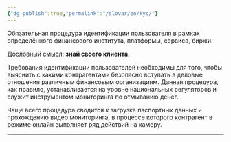 ```yaml
---
{"dg-publish":true,"permalink":"/slovar/en/kyc/"}
---
```



Обязательная процедура идентификации пользователя в рамках определённого финансового института, платформы, сервиса, биржи.

Дословный смысл: **знай своего клиента**.

Требования идентификации пользователей необходимы для того, чтобы выяснить с какими контрагентами безопасно вступать в деловые отношения различным финансовым организациям. Данная процедура, как правило, устанавливается на уровне национальных регуляторов и служит инструментом мониторинга по отмыванию денег.

Чаще всего процедура сводится к загрузке паспортных данных и прохождению видео мониторинга, в процессе которого контрагент в режиме онлайн выполняет ряд действий на камеру.

---
